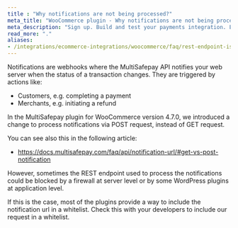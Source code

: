 ```yaml
---
title : "Why notifications are not being processed?"
meta_title: "WooCommerce plugin - Why notifications are not being processed - MultiSafepay Docs"
meta_description: "Sign up. Build and test your payments integration. Explore our products and services. Use our API Reference, SDKs, and wrappers. Get support."
read_more: "."
aliases:
- /integrations/ecommerce-integrations/woocommerce/faq/rest-endpoint-is-blocked/
---
```


Notifications are webhooks where the MultiSafepay API notifies your web server when the status of a transaction changes. They are triggered by actions like:

- Customers, e.g. completing a payment
- Merchants, e.g. initiating a refund

In the MultiSafepay plugin for WooCommerce version 4.7.0, we introduced a change to process notifications via POST request, instead of GET request.

You can see also this in the following article: 

  - https://docs.multisafepay.com/faq/api/notification-url/#get-vs-post-notification

However, sometimes the REST endpoint used to process the notifications could be blocked by a firewall at server level or by some WordPress plugins at application level. 

If this is the case, most of the plugins provide a way to include the notification url in a whitelist. 
Check this with your developers to include our request in a whitelist. 

